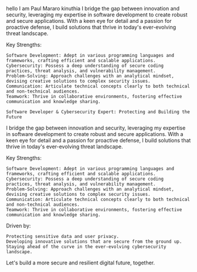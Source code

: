 hello I am Paul Mararo kinuthia
I bridge the gap between innovation and security, leveraging my expertise in software development to create robust and secure applications. With a keen eye for detail and a passion for proactive defense, I build solutions that thrive in today's ever-evolving threat landscape.

Key Strengths:

    Software Development: Adept in various programming languages and frameworks, crafting efficient and scalable applications.
    Cybersecurity: Possess a deep understanding of secure coding practices, threat analysis, and vulnerability management.
    Problem-Solving: Approach challenges with an analytical mindset, devising creative solutions to complex security issues.
    Communication: Articulate technical concepts clearly to both technical and non-technical audiences.
    Teamwork: Thrive in collaborative environments, fostering effective communication and knowledge sharing.

    Software Developer & Cybersecurity Expert: Protecting and Building the Future

I bridge the gap between innovation and security, leveraging my expertise in software development to create robust and secure applications. With a keen eye for detail and a passion for proactive defense, I build solutions that thrive in today's ever-evolving threat landscape.

Key Strengths:

    Software Development: Adept in various programming languages and frameworks, crafting efficient and scalable applications.
    Cybersecurity: Possess a deep understanding of secure coding practices, threat analysis, and vulnerability management.
    Problem-Solving: Approach challenges with an analytical mindset, devising creative solutions to complex security issues.
    Communication: Articulate technical concepts clearly to both technical and non-technical audiences.
    Teamwork: Thrive in collaborative environments, fostering effective communication and knowledge sharing.

Driven by:

    Protecting sensitive data and user privacy.
    Developing innovative solutions that are secure from the ground up.
    Staying ahead of the curve in the ever-evolving cybersecurity landscape.

Let's build a more secure and resilient digital future, together.




<!---
Rhaloh/Rhaloh is a ✨ special ✨ repository because its `README.md` (this file) appears on your GitHub profile.
You can click the Preview link to take a look at your changes.
--->
